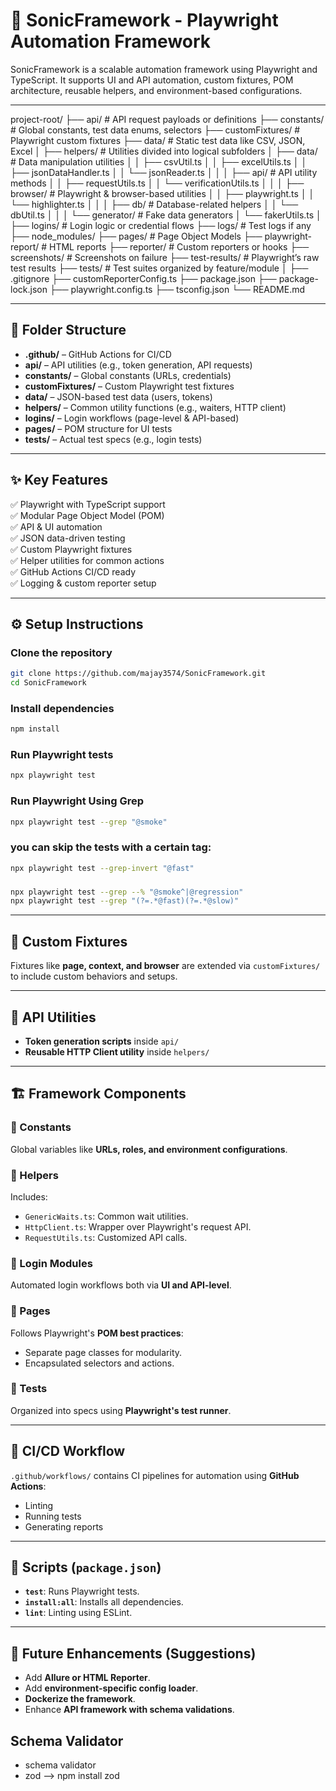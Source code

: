 # 🚀 SonicFramework - Playwright Automation Framework
SonicFramework is a scalable automation framework using Playwright and TypeScript. It supports UI and API automation, custom fixtures, POM architecture, reusable helpers, and environment-based configurations.

---
project-root/
├── api/                         # API request payloads or definitions
├── constants/                   # Global constants, test data enums, selectors
├── customFixtures/              # Playwright custom fixtures
├── data/                        # Static test data like CSV, JSON, Excel
│
├── helpers/                     # Utilities divided into logical subfolders
│   ├── data/                    # Data manipulation utilities
│   │   ├── csvUtil.ts
│   │   ├── excelUtils.ts
│   │   ├── jsonDataHandler.ts
│   │   └── jsonReader.ts
│   │
│   ├── api/                     # API utility methods
│   │   ├── requestUtils.ts
│   │   └── verificationUtils.ts
│   │
│   ├── browser/                 # Playwright & browser-based utilities
│   │   ├── playwright.ts
│   │   └── highlighter.ts
│   │
│   ├── db/                      # Database-related helpers
│   │   └── dbUtil.ts
│   │
│   └── generator/               # Fake data generators
│       └── fakerUtils.ts
│
├── logins/                      # Login logic or credential flows
├── logs/                        # Test logs if any
├── node_modules/
├── pages/                       # Page Object Models
├── playwright-report/           # HTML reports
├── reporter/                    # Custom reporters or hooks
├── screenshots/                 # Screenshots on failure
├── test-results/                # Playwright’s raw test results
├── tests/                       # Test suites organized by feature/module
│
├── .gitignore
├── customReporterConfig.ts
├── package.json
├── package-lock.json
├── playwright.config.ts
├── tsconfig.json
└── README.md



---

## 📂 Folder Structure
- **.github/**           – GitHub Actions for CI/CD  
- **api/**               – API utilities (e.g., token generation, API requests)  
- **constants/**         – Global constants (URLs, credentials)  
- **customFixtures/**    – Custom Playwright test fixtures  
- **data/**              – JSON-based test data (users, tokens)  
- **helpers/**           – Common utility functions (e.g., waiters, HTTP client)  
- **logins/**            – Login workflows (page-level & API-based)  
- **pages/**             – POM structure for UI tests  
- **tests/**             – Actual test specs (e.g., login tests)


---

## ✨ Key Features
✅ Playwright with TypeScript support  
✅ Modular Page Object Model (POM)  
✅ API & UI automation  
✅ JSON data-driven testing  
✅ Custom Playwright fixtures  
✅ Helper utilities for common actions  
✅ GitHub Actions CI/CD ready  
✅ Logging & custom reporter setup  

---

## ⚙️ Setup Instructions
### Clone the repository
```bash
git clone https://github.com/majay3574/SonicFramework.git
cd SonicFramework
```

### Install dependencies
```bash
npm install
```

### Run Playwright tests
```bash
npx playwright test
```

### Run Playwright Using Grep
```bash
npx playwright test --grep "@smoke"
```

### you can skip the tests with a certain tag:
```bash
npx playwright test --grep-invert "@fast"
```

###
```bash
npx playwright test --grep --% "@smoke^|@regression"
npx playwright test --grep "(?=.*@fast)(?=.*@slow)"
```
---

## 🧩 Custom Fixtures
Fixtures like **page, context, and browser** are extended via `customFixtures/` to include custom behaviors and setups.

---

## 🔐 API Utilities
- **Token generation scripts** inside `api/`
- **Reusable HTTP Client utility** inside `helpers/`

---

## 🏗️ Framework Components
### 📜 Constants
Global variables like **URLs, roles, and environment configurations**.

### 🧰 Helpers
Includes:
- `GenericWaits.ts`: Common wait utilities.
- `HttpClient.ts`: Wrapper over Playwright's request API.
- `RequestUtils.ts`: Customized API calls.

### 🔐 Login Modules
Automated login workflows both via **UI and API-level**.

### 📄 Pages
Follows Playwright's **POM best practices**:
- Separate page classes for modularity.
- Encapsulated selectors and actions.

### 🧪 Tests
Organized into specs using **Playwright's test runner**.

---

## 🚦 CI/CD Workflow
`.github/workflows/` contains CI pipelines for automation using **GitHub Actions**:
- Linting
- Running tests
- Generating reports

---

## 🚀 Scripts (`package.json`)
- **`test`**: Runs Playwright tests.
- **`install:all`**: Installs all dependencies.
- **`lint`**: Linting using ESLint.

---

## 📝 Future Enhancements (Suggestions)
- Add **Allure or HTML Reporter**.
- Add **environment-specific config loader**.
- **Dockerize the framework**.
- Enhance **API framework with schema validations**.

## Schema Validator
- schema validator
- zod --> npm install zod


